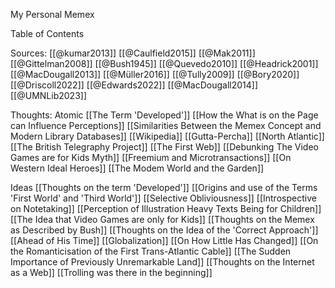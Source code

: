 My Personal Memex

Table of Contents


Sources:
[[@kumar2013]]
[[@Caulfield2015]]
[[@Mak2011]]
[[@Gittelman2008]]
[[@Bush1945]]
[[@Quevedo2010]]
[[@Headrick2001]]
[[@MacDougall2013]]
[[@Müller2016]]
[[@Tully2009]]
[[@Bory2020]]
[[@Driscoll2022]]
[[@Edwards2022]]
[[@MacDougall2014]]
[[@UMNLib2023]]


Thoughts:
Atomic
[[The Term 'Developed']]
[[How the What is on the Page can Influence Perceptions]]
[[Similarities Between the Memex Concept and Modern Library Databases]]
[[Wikipedia]]
[[Gutta-Percha]]
[[North Atlantic]]
[[The British Telegraphy Project]]
[[The First Web]]
[[Debunking The Video Games are for Kids Myth]]
[[Freemium and Microtransactions]]
[[On Western Ideal Heroes]]
[[The Modem World and the Garden]]

Ideas
[[Thoughts on the term 'Developed']]
[[Origins and use of the Terms 'First World' and 'Third World']]
[[Selective Obliviousness]]
[[Introspective on Notetaking]]
[[Perception of Illustration Heavy Texts Being for Children]]
[[The Idea that Video Games are only for Kids]]
[[Thoughts on the Memex as Described by Bush]]
[[Thoughts on the Idea of the 'Correct Approach']]
[[Ahead of His Time]]
[[Globalization]]
[[On How Little Has Changed]]
[[On the Romanticisation of the First Trans-Atlantic Cable]]
[[The Sudden Importance of Previously Unremarkable Land]]
[[Thoughts on the Internet as a Web]]
[[Trolling was there in the beginning]]
